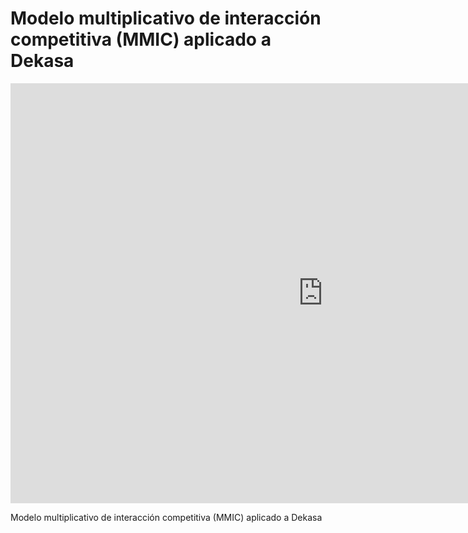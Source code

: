 # Modelo multiplicativo de interacción competitiva (MMIC) aplicado a Dekasa

<iframe scrolling="no" src="https://www.geogebra.org/material/iframe/id/KTW2C6pC/width/1000/height/672/border/888888/sri/true/sdz/true" width="1000px" height="672px" style="border:0px;"> </iframe>

Modelo multiplicativo de interacción competitiva (MMIC) aplicado a Dekasa


